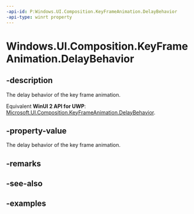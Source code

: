 ```yaml
---
-api-id: P:Windows.UI.Composition.KeyFrameAnimation.DelayBehavior
-api-type: winrt property
---
```


<!-- Property syntax.
public AnimationDelayBehavior DelayBehavior { get;  set; }
-->

# Windows.UI.Composition.KeyFrameAnimation.DelayBehavior

## -description
The delay behavior of the key frame animation.

Equivalent **WinUI 2 API for UWP**: [Microsoft.UI.Composition.KeyFrameAnimation.DelayBehavior](/windows/winui/api/microsoft.ui.composition.keyframeanimation.delaybehavior).

## -property-value
The delay behavior of the key frame animation.

## -remarks

## -see-also

## -examples

